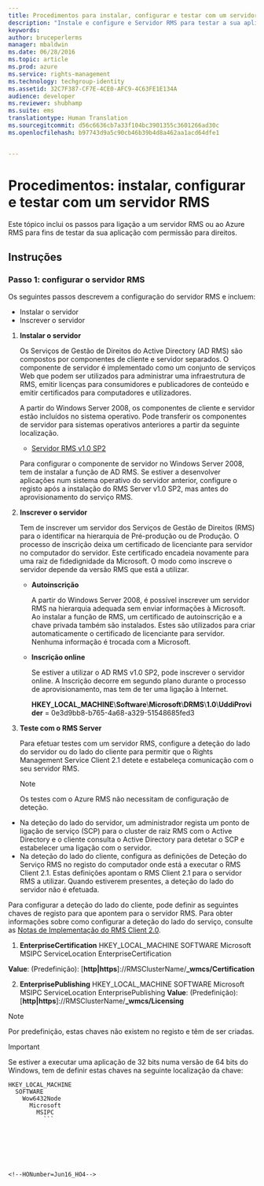 ```yaml
---
title: Procedimentos para instalar, configurar e testar com um servidor RMS | Azure RMS
description: "Instale e configure e Servidor RMS para testar a sua aplicação com capacidade para direitos."
keywords: 
author: bruceperlerms
manager: mbaldwin
ms.date: 06/28/2016
ms.topic: article
ms.prod: azure
ms.service: rights-management
ms.technology: techgroup-identity
ms.assetid: 32C7F387-CF7E-4CE0-AFC9-4C63FE1E134A
audience: developer
ms.reviewer: shubhamp
ms.suite: ems
translationtype: Human Translation
ms.sourcegitcommit: d56c6636cb7a33f104bc3901355c3601266ad30c
ms.openlocfilehash: b97743d9a5c90cb46b39b4d8a462aa1acd64dfe1


---
```


# Procedimentos: instalar, configurar e testar com um servidor RMS

Este tópico inclui os passos para ligação a um servidor RMS ou ao Azure RMS para fins de testar da sua aplicação com permissão para direitos.
 
## Instruções

### Passo 1: configurar o servidor RMS

Os seguintes passos descrevem a configuração do servidor RMS e incluem:

-   Instalar o servidor
-   Inscrever o servidor

1.  **Instalar o servidor**

    Os Serviços de Gestão de Direitos do Active Directory (AD RMS) são compostos por componentes de cliente e servidor separados. O componente de servidor é implementado como um conjunto de serviços Web que podem ser utilizados para administrar uma infraestrutura de RMS, emitir licenças para consumidores e publicadores de conteúdo e emitir certificados para computadores e utilizadores.

    A partir do Windows Server 2008, os componentes de cliente e servidor estão incluídos no sistema operativo. Pode transferir os componentes de servidor para sistemas operativos anteriores a partir da seguinte localização.

    -   [Servidor RMS v1.0 SP2](http://go.microsoft.com/fwlink/p/?linkid=73722)

    Para configurar o componente de servidor no Windows Server 2008, tem de instalar a função de AD RMS. Se estiver a desenvolver aplicações num sistema operativo do servidor anterior, configure o registo após a instalação do RMS Server v1.0 SP2, mas antes do aprovisionamento do serviço RMS.

2.  **Inscrever o servidor**

    Tem de inscrever um servidor dos Serviços de Gestão de Direitos (RMS) para o identificar na hierarquia de Pré-produção ou de Produção. O processo de inscrição deixa um certificado de licenciante para servidor no computador do servidor. Este certificado encadeia novamente para uma raiz de fidedignidade da Microsoft. O modo como inscreve o servidor depende da versão RMS que está a utilizar.

    -   **Autoinscrição**

        A partir do Windows Server 2008, é possível inscrever um servidor RMS na hierarquia adequada sem enviar informações à Microsoft. Ao instalar a função de RMS, um certificado de autoinscrição e a chave privada também são instalados. Estes são utilizados para criar automaticamente o certificado de licenciante para servidor. Nenhuma informação é trocada com a Microsoft.

    -   **Inscrição online**

        Se estiver a utilizar o AD RMS v1.0 SP2, pode inscrever o servidor online. A Inscrição decorre em segundo plano durante o processo de aprovisionamento, mas tem de ter uma ligação à Internet.

        **HKEY\_LOCAL\_MACHINE**\\**Software**\\**Microsoft**\\**DRMS**\\**1.0**\\**UddiProvider** = 0e3d9bb8-b765-4a68-a329-51548685fed3

3. **Teste com o RMS Server**

    Para efetuar testes com um servidor RMS, configure a deteção do lado do servidor ou do lado do cliente para permitir que o Rights Management Service Client 2.1 detete e estabeleça comunicação com o seu servidor RMS.

    > [!Note]
    > Os testes com o Azure RMS não necessitam de configuração de deteção.

  - Na deteção do lado do servidor, um administrador regista um ponto de ligação de serviço (SCP) para o cluster de raiz RMS com o Active Directory e o cliente consulta o Active Directory para detetar o SCP e estabelecer uma ligação com o servidor.
  - Na deteção do lado do cliente, configura as definições de Deteção do Serviço RMS no registo do computador onde está a executar o RMS Client 2.1. Estas definições apontam o RMS Client 2.1 para o servidor RMS a utilizar. Quando estiverem presentes, a deteção do lado do servidor não é efetuada.

  Para configurar a deteção do lado do cliente, pode definir as seguintes chaves de registo para que apontem para o servidor RMS. Para obter informações sobre como configurar a deteção do lado do serviço, consulte as [Notas de Implementação do RMS Client 2.0](https://technet.microsoft.com/library/jj159267(WS.10).aspx).

1. **EnterpriseCertification**
        HKEY_LOCAL_MACHINE        SOFTWARE          Microsoft            MSIPC              ServiceLocation                EnterpriseCertification

  **Value**: (Predefinição): [**http|https**]://RMSClusterName/**_wmcs/Certification**

2. **EnterprisePublishing**
        HKEY_LOCAL_MACHINE        SOFTWARE          Microsoft            MSIPC              ServiceLocation                EnterprisePublishing **Value**: (Predefinição): [**http|https**]://RMSClusterName/**_wmcs/Licensing**

>[!NOTE] 
> Por predefinição, estas chaves não existem no registo e têm de ser criadas.

>[!IMPORTANT] 
> Se estiver a executar uma aplicação de 32 bits numa versão de 64 bits do Windows, tem de definir estas chaves na seguinte localização da chave:<p>
  ```    
  HKEY_LOCAL_MACHINE
    SOFTWARE
      Wow6432Node
        Microsoft
          MSIPC
            ```

 

 



<!--HONumber=Jun16_HO4-->


